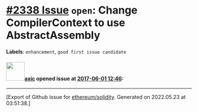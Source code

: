 # [\#2338 Issue](https://github.com/ethereum/solidity/issues/2338) `open`: Change CompilerContext to use AbstractAssembly
**Labels**: `enhancement`, `good first issue candidate`


#### <img src="https://avatars.githubusercontent.com/u/20340?v=4" width="50">[axic](https://github.com/axic) opened issue at [2017-06-01 12:46](https://github.com/ethereum/solidity/issues/2338):






-------------------------------------------------------------------------------



[Export of Github issue for [ethereum/solidity](https://github.com/ethereum/solidity). Generated on 2022.05.23 at 03:51:38.]
